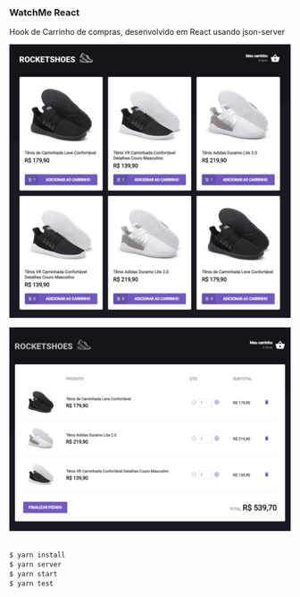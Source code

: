 ### WatchMe React

Hook de Carrinho de compras, desenvolvido em React usando json-server

![alt text](https://github.com/webstylus/challenge-cart-shop-hook/blob/master/src/assets/images/cover_2.jpg?raw=true)

![alt text](https://github.com/webstylus/challenge-cart-shop-hook/blob/master/src/assets/images/cover_1.jpg?raw=true)

```markdown

$ yarn install
$ yarn server
$ yarn start
$ yarn test

```
